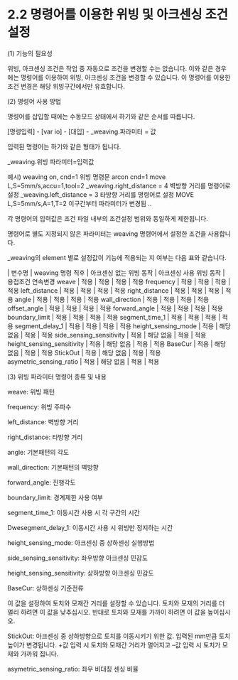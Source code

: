 ﻿# 2.2 명령어를 이용한 위빙 및 아크센싱 조건설정

(1)	기능의 필요성

위빙, 아크센싱 조건은 작업 중 자동으로 조건을 변경할 수는 없습니다. 
이와 같은 경우에는 명령어를 이용하여 위빙, 아크센싱 조건을 변경할 수 있습니다.
이 명령어를 이용한 조건 변경은 해당 위빙구간에서만 유효합니다.

(2)	명령어 사용 방법

명령어를 삽입할 때에는 수동모드 상태에서 하기와 같은 순서를 따릅니다.

[명령입력] - [var io] - [대입] - _weaving.파라미터 = 값

입력된 명령어는 하기와 같은 형태가 됩니다.

_weaving.위빙 파라미터=입력값


예시)
weaving on, cnd=1	                위빙 명령문
arcon cnd=1
move L,S=5mm/s,accu=1,tool=2
_weaving.right_distance = 4	        벽방향 거리를 명령어로 설정
_weaving.left_distance = 3	        타방향 거리를 명령어로 설정
MOVE L,S=5mm/s,A=1,T=2	                이구간부터 파라미터가 변경됨
..


각 명령어의 입력값은 조건 파일 내부의 조건설정 범위와 동일하게 제한됩니다.

명령어로 별도 지정되지 않은 파라미터는 weaving 명령어에서 설정한 조건을 사용합니다.


_weaving의 element 별로 설정값이 기능에 적용되는 지 여부는 다음 표와 같습니다.

| 변수명 | weaving 명령 직후 | 아크센싱 없는 위빙 동작 | 아크센싱 사용 위빙 동작 | 용접조건 연속변경
weave	| 적용	| 적용	| 적용	| 적용
frequency	| 적용	| 적용	| 적용	| 적용
left_distance	| 적용	| 적용	| 적용	| 적용
right_distance	| 적용	| 적용	| 적용 | 적용
angle | 적용	| 적용	| 적용	| 적용
wall_direction | 적용	| 적용 | 적용	| 적용
offset_angle | 적용	| 적용 | 적용	| 적용
forward_angle | 적용	| 적용 | 적용	| 적용
boundary_limit | 적용	| 적용 | 적용	| 적용
segment_time_1 | 적용	| 적용 | 적용	| 적용
segment_delay_1 | 적용	| 적용 | 적용	| 적용
height_sensing_mode | 적용	| 해당 없음 | 적용 | 적용
side_sensing_sensitivity | 적용	| 해당 없음 | 적용 | 적용
height_sensing_sensitivity | 적용	| 해당 없음 | 적용 | 적용
BaseCur	| 적용	| 해당 없음 | 적용 | 적용
StickOut | 적용	| 해당 없음 | 적용 | 적용
asymetric_sensing_ratio | 적용	| 해당 없음 | 적용 | 적용


(3)	위빙 파라미터 명령어 종류 및 내용

weave: 위빙 패턴

frequency: 위빙 주파수

left_distance: 벽방향 거리

right_distance: 타방향 거리

angle: 기본패턴의 각도

wall_direction: 기본패턴의 벽방향

forward_angle: 진행각도

boundary_limit: 경계제한 사용 여부

segment_time_1: 이동시간 사용 시 각 구간의 시간

Dwesegment_delay_1: 이동시간 사용 시 위빙만 정지하는 시간

height_sensing_mode: 아크센싱 중 상하센싱 실행방법

side_sensing_sensitivity: 좌우방향 아크센싱 민감도

height_sensing_sensitivity: 상하방향 아크센싱 민감도

BaseCur: 상하센싱 기준전류

이 값을 설정하여 토치와 모재간 거리를 설정할 수 있습니다. 
토치와 모재의 거리를 더 멀리 하려면 이 값을 낮추십시오. 
반대로 토치와 모재를 가까이 하려면 이 값을 높이십시오.

StickOut: 아크센싱 중 상하방향으로 토치를 이동시키기 위한 값. 입력된 mm만큼 토치 높이가 변경됩니다. +값 입력 시 토치와 모재간 거리가 멀어지고 –값 입력 시 토치가 모재와 가까워 집니다.

asymetric_sensing_ratio: 좌우 비대칭 센싱 비율


